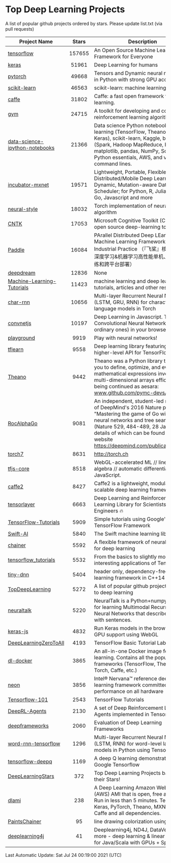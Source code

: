 # Top Deep Learning Projects
A list of popular github projects ordered by stars.
Please update list.txt (via pull requests)

|Project Name| Stars | Description |
| ---------- |:-----:| ----------- |
| [tensorflow](https://github.com/tensorflow/tensorflow) | 157655 | An Open Source Machine Learning Framework for Everyone |
| [keras](https://github.com/keras-team/keras) | 51961 | Deep Learning for humans |
| [pytorch](https://github.com/pytorch/pytorch) | 49668 | Tensors and Dynamic neural networks in Python with strong GPU acceleration |
| [scikit-learn](https://github.com/scikit-learn/scikit-learn) | 46563 | scikit-learn: machine learning in Python |
| [caffe](https://github.com/BVLC/caffe) | 31802 | Caffe: a fast open framework for deep learning. |
| [gym](https://github.com/openai/gym) | 24715 | A toolkit for developing and comparing reinforcement learning algorithms. |
| [data-science-ipython-notebooks](https://github.com/donnemartin/data-science-ipython-notebooks) | 21366 | Data science Python notebooks: Deep learning (TensorFlow, Theano, Caffe, Keras), scikit-learn, Kaggle, big data (Spark, Hadoop MapReduce, HDFS), matplotlib, pandas, NumPy, SciPy, Python essentials, AWS, and various command lines. |
| [incubator-mxnet](https://github.com/apache/incubator-mxnet) | 19571 | Lightweight, Portable, Flexible Distributed/Mobile Deep Learning with Dynamic, Mutation-aware Dataflow Dep Scheduler; for Python, R, Julia, Scala, Go, Javascript and more |
| [neural-style](https://github.com/jcjohnson/neural-style) | 18032 | Torch implementation of neural style algorithm |
| [CNTK](https://github.com/microsoft/CNTK) | 17053 | Microsoft Cognitive Toolkit (CNTK), an open source deep-learning toolkit |
| [Paddle](https://github.com/PaddlePaddle/Paddle) | 16084 | PArallel Distributed Deep LEarning: Machine Learning Framework from Industrial Practice （『飞桨』核心框架，深度学习&机器学习高性能单机、分布式训练和跨平台部署） |
| [deepdream](https://github.com/google/deepdream) | 12836 | None |
| [Machine-Learning-Tutorials](https://github.com/ujjwalkarn/Machine-Learning-Tutorials) | 11423 | machine learning and deep learning tutorials, articles and other resources  |
| [char-rnn](https://github.com/karpathy/char-rnn) | 10656 | Multi-layer Recurrent Neural Networks (LSTM, GRU, RNN) for character-level language models in Torch |
| [convnetjs](https://github.com/karpathy/convnetjs) | 10197 | Deep Learning in Javascript. Train Convolutional Neural Networks (or ordinary ones) in your browser. |
| [playground](https://github.com/tensorflow/playground) | 9919 | Play with neural networks! |
| [tflearn](https://github.com/tflearn/tflearn) | 9558 | Deep learning library featuring a higher-level API for TensorFlow. |
| [Theano](https://github.com/Theano/Theano) | 9442 | Theano was a Python library that allows you to define, optimize, and evaluate mathematical expressions involving multi-dimensional arrays efficiently. It is being continued as aesara: www.github.com/pymc-devs/aesara |
| [RocAlphaGo](https://github.com/Rochester-NRT/RocAlphaGo) | 9081 | An independent, student-led replication of DeepMind's 2016 Nature publication, "Mastering the game of Go with deep neural networks and tree search" (Nature 529, 484-489, 28 Jan 2016), details of which can be found on their website https://deepmind.com/publications.html. |
| [torch7](https://github.com/torch/torch7) | 8631 | http://torch.ch |
| [tfjs-core](https://github.com/tensorflow/tfjs-core) | 8518 | WebGL-accelerated ML // linear algebra // automatic differentiation for JavaScript. |
| [caffe2](https://github.com/facebookarchive/caffe2) | 8427 | Caffe2 is a lightweight, modular, and scalable deep learning framework. |
| [tensorlayer](https://github.com/tensorlayer/tensorlayer) | 6663 | Deep Learning and Reinforcement Learning Library for Scientists and Engineers 🔥 |
| [TensorFlow-Tutorials](https://github.com/nlintz/TensorFlow-Tutorials) | 5909 | Simple tutorials using Google's TensorFlow Framework |
| [Swift-AI](https://github.com/Swift-AI/Swift-AI) | 5840 | The Swift machine learning library. |
| [chainer](https://github.com/chainer/chainer) | 5592 | A flexible framework of neural networks for deep learning |
| [tensorflow_tutorials](https://github.com/pkmital/tensorflow_tutorials) | 5532 | From the basics to slightly more interesting applications of Tensorflow |
| [tiny-dnn](https://github.com/tiny-dnn/tiny-dnn) | 5404 | header only, dependency-free deep learning framework in C++14 |
| [TopDeepLearning](https://github.com/aymericdamien/TopDeepLearning) | 5272 | A list of popular github projects related to deep learning |
| [neuraltalk](https://github.com/karpathy/neuraltalk) | 5220 | NeuralTalk is a Python+numpy project for learning Multimodal Recurrent Neural Networks that describe images with sentences. |
| [keras-js](https://github.com/transcranial/keras-js) | 4832 | Run Keras models in the browser, with GPU support using WebGL |
| [DeepLearningZeroToAll](https://github.com/hunkim/DeepLearningZeroToAll) | 4193 | TensorFlow Basic Tutorial Labs |
| [dl-docker](https://github.com/floydhub/dl-docker) | 3865 | An all-in-one Docker image for deep learning. Contains all the popular DL frameworks (TensorFlow, Theano, Torch, Caffe, etc.) |
| [neon](https://github.com/NervanaSystems/neon) | 3856 | Intel® Nervana™ reference deep learning framework committed to best performance on all hardware |
| [Tensorflow-101](https://github.com/sjchoi86/Tensorflow-101) | 2543 | TensorFlow Tutorials |
| [DeepRL-Agents](https://github.com/awjuliani/DeepRL-Agents) | 2130 | A set of Deep Reinforcement Learning Agents implemented in Tensorflow. |
| [deepframeworks](https://github.com/zer0n/deepframeworks) | 2060 | Evaluation of Deep Learning Frameworks |
| [word-rnn-tensorflow](https://github.com/hunkim/word-rnn-tensorflow) | 1296 | Multi-layer Recurrent Neural Networks (LSTM, RNN) for word-level language models in Python using TensorFlow. |
| [tensorflow-deepq](https://github.com/siemanko/tensorflow-deepq) | 1169 | A deep Q learning demonstration using Google Tensorflow |
| [DeepLearningStars](https://github.com/hunkim/DeepLearningStars) | 372 | Top Deep Learning Projects based on their Stars! |
| [dlami](https://github.com/ritchieng/dlami) | 238 | A Deep Learning Amazon Web Service (AWS) AMI that is open, free and works. Run in less than 5 minutes. TensorFlow, Keras, PyTorch, Theano, MXNet, CNTK, Caffe and all dependencies. |
| [PaintsChainer](https://github.com/taizan/PaintsChainer) | 95 | line drawing colorization using chainer |
| [deeplearning4j](https://github.com/deeplearning4j/deeplearning4j) | 41 | Deeplearning4j, ND4J, DataVec and more - deep learning & linear algebra for Java/Scala with GPUs + Spark |

Last Automatic Update: Sat Jul 24 00:19:00 2021 (UTC)
